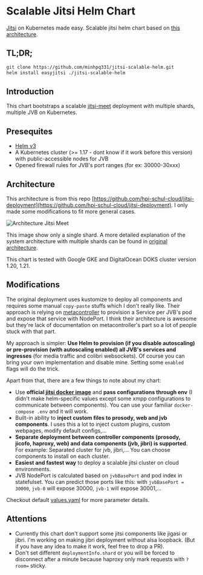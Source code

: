 # Scalable Jitsi Helm Chart

[Jitsi](https://jitsi.org/jitsi-meet/) on Kubernetes made easy. Scalable jitsi helm chart based on [this architecture](https://github.com/hpi-schul-cloud/jitsi-deployment). 

## TL;DR;

```bash
git clone https://github.com/minhpq331/jitsi-scalable-helm.git
helm install easyjitsi ./jitsi-scalable-helm
```

## Introduction

This chart bootstraps a scalable [jitsi-meet](https://jitsi.org/jitsi-meet/) deployment with multiple shards, multiple JVB on Kubernetes.

## Presequites

- [Helm v3](https://helm.sh)
- A Kubernetes cluster (>= 1.17 - dont know if it work before this version) with public-accessible nodes for JVB
- Opened firewall rules for JVB's port ranges (for ex: 30000-30xxx)

## Architecture

This architecture is from this repo [https://github.com/hpi-schul-cloud/jitsi-deployment](https://github.com/hpi-schul-cloud/jitsi-deployment). I only made some modifications to fit more general cases.

![Architecture Jitsi Meet](https://github.com/hpi-schul-cloud/jitsi-deployment/blob/master/docs/architecture/build/jitsi_meet_one_shard.png)

This image show only a single shard. A more detailed explanation of the system architecture with multiple shards can be found in [original architecture](https://github.com/hpi-schul-cloud/jitsi-deployment/blob/master/docs/architecture/architecture.md).

This chart is tested with Google GKE and DigitalOcean DOKS cluster version 1.20, 1.21.

## Modifications

The original deployment uses kustomize to deploy all components and requires some manual `copy-paste` stuffs which I don't really like. Their approach is relying on [metacontroller](https://github.com/metacontroller/metacontroller) to provision a Service per JVB's pod and expose that service with NodePort. I think their architecture is awesome but they're lack of documentation on metacontroller's part so a lot of people stuck with that part.

My approach is simpler: **Use Helm to provision (if you disable autoscaling) or pre-provision (with autoscaling enabled) all JVB's services and ingresses** (for media traffic and colibri websockets). Of course you can bring your own implementation and disable mine. Setting some `enabled` flags will do the trick.

Apart from that, there are a few things to note about my chart:

- Use **official [jitsi docker image](https://github.com/jitsi/docker-jitsi-meet)** and **pass configurations through env** (I didn't make helm-specific values except some xmpp configurations to communicate between components). You can use your familiar `docker-compose .env` and it will work.
- Built-in ability to **inject custom files to prosody, web and jvb components**. I uses this a lot to inject custom plugins, custom webpages, modify default configs,...
- **Separate deployment between controller components (prosody, jicofo, haproxy, web) and data components (jvb, jibri) is supported**. For example: Separated cluster for jvb, jibri,... You can choose components to install on each cluster.
- **Easiest and fastest way** to deploy a scalable jitsi cluster on cloud environments.
- JVB NodePort is calculated based on `jvbBasePort` and pod index in statefulset. You can predict those ports like this: with `jvbBasePort = 30000`, `jvb-0` will expose 30000, `jvb-1` will expose 30001,...

Checkout default [values.yaml](values.yaml) for more parameter details.

## Attentions

- Currently this chart don't support some jitsi components like jigasi or jibri. I'm working on making jibri deployment without alsa loopback. (But if you have any idea to make it work, feel free to drop a PR).
- Don't set different `deploymentInfo.shard` or you will be forced to disconnect after a minute because haproxy only mark requests with `?room=` sticky.
